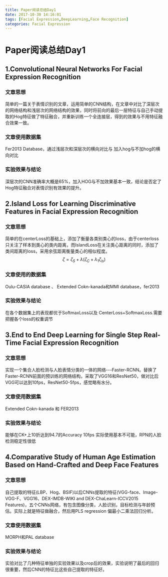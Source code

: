 ```yaml
---
title: Paper阅读总结Day1
date: 2017-10-30 14:16:01
tags: [Facial Expression,DeepLearning,Face Recognition]
categories: Facial Expression
---
```


# Paper阅读总结Day1

## 1.Convolutional Neural Networks For Facial Expression Recognition

### 文章思想
  简单的一篇关于表情识别的文章，运用简单的CNN结构，在文章中对比了深层次的网络结构和浅层次的网络结构的效果，同时将前向的最后一层特征与自己手动提取的Hog特征做了特征融合，并重新训练一个全连接层，得到的效果与不用特征融合效果一致。

### 文章使用数据集
  Fer2013 Database，通过浅层次和深层次的横向对比与 加入hog与不加hog的横向对比

### 实验效果与结论
  深层次的CNN准确率大概是65%，加入HOG与不加效果基本一致，结论是否定了Hog特征融合对表情识别有效果的提升。
<!--more-->

## 2.Island Loss for Learning Discriminative Features in Facial Expression Recognition

### 文章思想
  简单的在centerLoss的基础上，添加了衡量各类别类心的loss，由于centerloss只关注了样本到类心的类内距离，而IslandLoss在关注类心距离的同时，添加了类间距离的loss，采用余弦距离衡量类心的相似程度。
$$\zeta = \zeta_S+\lambda (\zeta_C+\lambda_1\zeta_{is})$$

### 文章使用的数据集
  Oulu-CASIA database 、 Extended Cokn-kanada和MMI database，fer2013

### 实验效果与结论
  在各个数据集上的表现都优于SoftmaxLoss以及 CenterLoss+SoftmaxLoss.需要把握各个loss的权重调节

## 3.End to End Deep Learning for Single Step Real-Time Facial Expression Recognition

### 文章思想
  实现一个集合人脸检测与人脸表情分类的一体的网络---Faster-RCNN。替换了Faster-RCNN前面的预训练的网络结构，采取了VGG16和ResNet50，做对比后VGG可以达到10fps，ResNet50-5fps，感觉略有水分。
### 文章使用数据集
  Extended Cokn-kanada 和 FER2013
### 实验效果与结论
  能够在CK+上10折达到94.7的Accuracy 10fps 实际使用基本不可能，RPN的人脸检测稳定性很低

## 4.Comparative Study of Human Age Estimation Based on Hand-Crafted and Deep Face Features

### 文章思想
  自己提取的特征(LBP、Hog、BSIF)以后CNNs提取的特征(VGG-face、Image-VGG-F、VGG16、DEX-IMDB-WIKI and DEX-ChaLearn-ICCV2015 Features)，五个CNNs网络，有包含图像分类，人脸识别，目标检测与年龄预估。实际上就是特征做融合，然后用PLS regression 偏最小二乘法回归分析。
### 文章使用数据集
  MORPH和PAL database
### 实验效果与结论
  实验对比了几种特征单独的实验效果以及crop后的效果，实验说明了最后的回归很重要，然后CNN的特征比这些自己提取的特征好。
